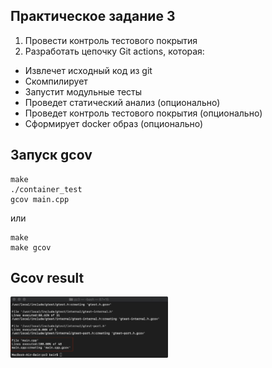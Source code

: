 ## Практическое задание 3

1. Провести контроль тестового покрытия
2. Разработать цепочку Git actions, которая:
  - Извлечет исходный код из git
  - Скомпилирует
  - Запустит модульные тесты
  - Проведет статический анализ (опционально)
  - Проведет контроль тестового покрытия (опционально)
  - Сформирует docker образ (опционально)

## Запуск gcov
 ```
 make
 ./container_test
 gcov main.cpp
 ```
 или 
  ```
 make
 make gcov
 ```

## Gcov result

<img src="/pic/gcovResult.png" width=50% height=50%>
